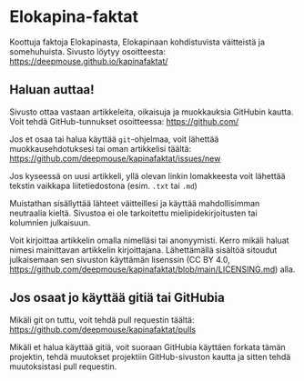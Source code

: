 # Elokapina-faktat

Koottuja faktoja Elokapinasta, Elokapinaan kohdistuvista väitteistä ja somehuhuista. Sivusto löytyy osoitteesta: https://deepmouse.github.io/kapinafaktat/

## Haluan auttaa!

Sivusto ottaa vastaan artikkeleita, oikaisuja ja muokkauksia GitHubin kautta. Voit tehdä GitHub-tunnukset osoitteessa: https://github.com/

Jos et osaa tai halua käyttää `git`-ohjelmaa, voit lähettää muokkausehdotuksesi tai oman artikkelisi täältä: https://github.com/deepmouse/kapinafaktat/issues/new

Jos kyseessä on uusi artikkeli, yllä olevan linkin lomakkeesta voit lähettää tekstin vaikkapa liitetiedostona (esim. `.txt` tai `.md`)

Muistathan sisällyttää lähteet väitteillesi ja käyttää mahdollisimman neutraalia kieltä. Sivustoa ei ole tarkoitettu mielipidekirjoitusten tai kolumnien julkaisuun.

Voit kirjoittaa artikkelin omalla nimelläsi tai anonyymisti. Kerro mikäli haluat nimesi mainittavan artikkelin kirjoittajana. Lähettämällä sisältöä sitoudut julkaisemaan sen sivuston käyttämän lisenssin (CC BY 4.0, https://github.com/deepmouse/kapinafaktat/blob/main/LICENSING.md) alla. 

## Jos osaat jo käyttää gitiä tai GitHubia

Mikäli git on tuttu, voit tehdä pull requestin täältä: https://github.com/deepmouse/kapinafaktat/pulls

Mikäli et halua käyttää gitiä, voit suoraan GitHubia käyttäen forkata tämän projektin, tehdä muutokset projektiin GitHub-sivuston kautta ja sitten tehdä muutoksistasi pull requestin.
